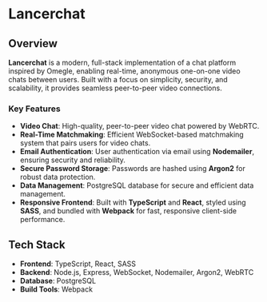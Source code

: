 # Lancerchat

## Overview

**Lancerchat** is a modern, full-stack implementation of a chat platform inspired by Omegle, enabling real-time, anonymous one-on-one video chats between users. Built with a focus on simplicity, security, and scalability, it provides seamless peer-to-peer video connections.

### Key Features
- **Video Chat**: High-quality, peer-to-peer video chat powered by WebRTC.
- **Real-Time Matchmaking**: Efficient WebSocket-based matchmaking system that pairs users for video chats.
- **Email Authentication**: User authentication via email using **Nodemailer**, ensuring security and reliability.
- **Secure Password Storage**: Passwords are hashed using **Argon2** for robust data protection.
- **Data Management**: PostgreSQL database for secure and efficient data management.
- **Responsive Frontend**: Built with **TypeScript** and **React**, styled using **SASS**, and bundled with **Webpack** for fast, responsive client-side performance.

## Tech Stack
- **Frontend**: TypeScript, React, SASS
- **Backend**: Node.js, Express, WebSocket, Nodemailer, Argon2, WebRTC
- **Database**: PostgreSQL
- **Build Tools**: Webpack
